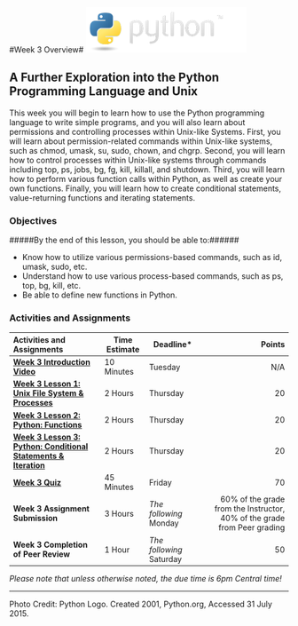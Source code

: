 #Week 3 Overview#
![python logo](images/python-logo.png)
## A Further Exploration into the Python Programming Language and Unix ##

This week you will begin to learn how to use the Python programming
language to write simple programs, and you will also learn about
permissions and controlling processes within Unix-like Systems. First,
you will learn about permission-related commands within Unix-like
systems, such as chmod, umask, su, sudo, chown, and chgrp. Second, you
will learn how to control processes within Unix-like systems through
commands including top, ps, jobs, bg, fg, kill, killall, and shutdown.
Third, you will learn how to perform various function calls within
Python, as well as create your own functions. Finally, you will learn
how to create conditional statements, value-returning functions and
iterating statements.

### Objectives ###

#####By the end of this lesson, you should be able to:######

- Know how to utilize various permissions-based commands, such as id, umask, sudo, etc. 
- Understand how to use various process-based commands, such as ps, top, bg, kill, etc.
- Be able to define new functions in Python.

### Activities and Assignments ###

|Activities and Assignments | Time Estimate | Deadline* | Points|
|:------| -----|-------|----------:|
|**[Week 3 Introduction Video][wv]** |10 Minutes|Tuesday|N/A|
|**[Week 3 Lesson 1: Unix File System & Processes](lesson1.md)**| 2 Hours |Thursday| 20|
|**[Week 3 Lesson 2: Python: Functions](lesson2.md)**| 2 Hours | Thursday | 20 |
|**[Week 3 Lesson 3: Python: Conditional Statements & Iteration](lesson3.md)**| 2 Hours | Thursday| 20 |
|**[Week 3 Quiz][wq]**| 45 Minutes | Friday | 70|
|**Week 3 Assignment Submission**| 3 Hours |  *The following* Monday | 60% of the grade from the Instructor, 40% of the grade from Peer grading | 
|**Week 3 Completion of Peer Review**| 1 Hour | *The following* Saturday | 50 | 

*Please note that unless otherwise noted, the due time is 6pm Central time!*

----------
[wv]: https://mediaspace.illinois.edu/
[wq]: https://learn.illinois.edu/mod/quiz/

 
Photo Credit: Python Logo. Created 2001, Python.org, Accessed 31 July 2015.
